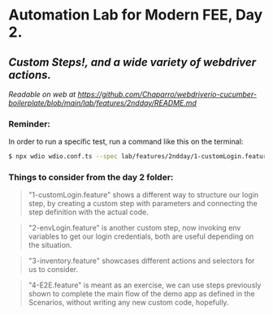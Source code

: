 # Automation Lab for Modern FEE, Day 2.
## _Custom Steps!, and a wide variety of webdriver actions._

_Readable on web at https://github.com/Chaparro/webdriverio-cucumber-boilerplate/blob/main/lab/features/2ndday/README.md_


### Reminder:

In order to run a specific test, run a command like this on the terminal:

```sh
$ npx wdio wdio.conf.ts --spec lab/features/2ndday/1-customLogin.feature
```


### Things to consider from the day 2 folder:

> "1-customLogin.feature" shows a different way to structure our login step, by creating a custom step with parameters and connecting the step definition with the actual code.

> "2-envLogin.feature" is another custom step, now invoking env variables to get our login credentials, both are useful depending on the situation.

> "3-inventory.feature" showcases different actions and selectors for us to consider.

> "4-E2E.feature" is meant as an exercise, we can use steps previously shown to complete the main flow of the demo app as defined in the Scenarios, without writing any new custom code, hopefully.
